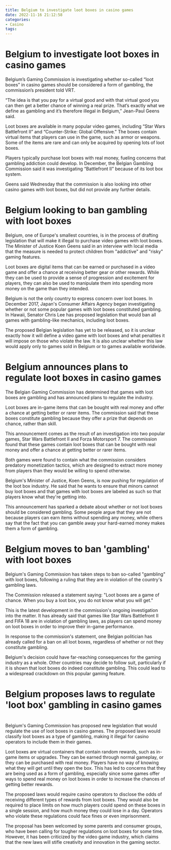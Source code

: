 ```yaml
---
title: Belgium to investigate loot boxes in casino games
date: 2022-11-16 21:12:58
categories:
- Casino
tags:
---
```



#  Belgium to investigate loot boxes in casino games

Belgium’s Gaming Commission is investigating whether so-called “loot boxes” in casino games should be considered a form of gambling, the commission’s president told VRT.

“The idea is that you pay for a virtual good and with that virtual good you can then get a better chance of winning a real prize. That’s exactly what we define as gambling and it’s therefore illegal in Belgium,” Jean-Paul Geens said.

Loot boxes are available in many popular video games, including “Star Wars Battlefront II” and “Counter-Strike: Global Offensive.” The boxes contain virtual items that players can use in the game, such as armor or weapons. Some of the items are rare and can only be acquired by opening lots of loot boxes.

Players typically purchase loot boxes with real money, fueling concerns that gambling addiction could develop. In December, the Belgian Gambling Commission said it was investigating “Battlefront II” because of its loot box system.

Geens said Wednesday that the commission is also looking into other casino games with loot boxes, but did not provide any further details.

#  Belgium looking to ban gambling with loot boxes

Belgium, one of Europe's smallest countries, is in the process of drafting legislation that will make it illegal to purchase video games with loot boxes. The Minister of Justice Koen Geens said in an interview with local media that the measure is needed to protect children from "addictive" and "risky" gaming features.

Loot boxes are digital items that can be earned or purchased in a video game and offer a chance at receiving better gear or other rewards. While they can be used to provide a sense of progression and excitement for players, they can also be used to manipulate them into spending more money on the game than they intended.

Belgium is not the only country to express concern over loot boxes. In December 2017, Japan's Consumer Affairs Agency began investigating whether or not some popular games with loot boxes constituted gambling. In Hawaii, Senator Chris Lee has proposed legislation that would ban all games with gambling-like mechanics, including loot boxes.

The proposed Belgian legislation has yet to be released, so it is unclear exactly how it will define a video game with loot boxes and what penalties it will impose on those who violate the law. It is also unclear whether this law would apply only to games sold in Belgium or to games available worldwide.

#  Belgium announces plans to regulate loot boxes in casino games

The Belgian Gaming Commission has determined that games with loot boxes are gambling and has announced plans to regulate the industry.

Loot boxes are in-game items that can be bought with real money and offer a chance at getting better or rarer items. The commission said that these boxes constitute gambling because they offer a prize that depends on chance, rather than skill.

This announcement comes as the result of an investigation into two popular games, Star Wars Battlefront II and Forza Motorsport 7. The commission found that these games contain loot boxes that can be bought with real money and offer a chance at getting better or rarer items.

Both games were found to contain what the commission considers predatory monetization tactics, which are designed to extract more money from players than they would be willing to spend otherwise.

Belgium's Minister of Justice, Koen Geens, is now pushing for regulation of the loot box industry. He said that he wants to ensure that minors cannot buy loot boxes and that games with loot boxes are labeled as such so that players know what they're getting into.

This announcement has sparked a debate about whether or not loot boxes should be considered gambling. Some people argue that they are not because players can earn items without spending any money, while others say that the fact that you can gamble away your hard-earned money makes them a form of gambling.

#  Belgium moves to ban 'gambling' with loot boxes

Belgium's Gaming Commission has taken steps to ban so-called "gambling" with loot boxes, following a ruling that they are in violation of the country's gambling laws.

The Commission released a statement saying: "Loot boxes are a game of chance. When you buy a loot box, you do not know what you will get."

This is the latest development in the commission's ongoing investigation into the matter. It has already said that games like Star Wars Battlefront II and FIFA 18 are in violation of gambling laws, as players can spend money on loot boxes in order to improve their in-game performance.

In response to the commission's statement, one Belgian politician has already called for a ban on all loot boxes, regardless of whether or not they constitute gambling.

Belgium's decision could have far-reaching consequences for the gaming industry as a whole. Other countries may decide to follow suit, particularly if it is shown that loot boxes do indeed constitute gambling. This could lead to a widespread crackdown on this popular gaming feature.

#  Belgium proposes laws to regulate 'loot box' gambling in casino games

#

Belgium's Gaming Commission has proposed new legislation that would regulate the use of loot boxes in casino games. The proposed laws would classify loot boxes as a type of gambling, making it illegal for casino operators to include them in their games.

Loot boxes are virtual containers that contain random rewards, such as in-game items or upgrades. They can be earned through normal gameplay, or they can be purchased with real money. Players have no way of knowing what they will get until they open the box. This has led to concerns that they are being used as a form of gambling, especially since some games offer ways to spend real money on loot boxes in order to increase the chances of getting better rewards.

The proposed laws would require casino operators to disclose the odds of receiving different types of rewards from loot boxes. They would also be required to place limits on how much players could spend on these boxes in a single session, and how much money they could lose in a day. Operators who violate these regulations could face fines or even imprisonment.

The proposal has been welcomed by some parents and consumer groups, who have been calling for tougher regulations on loot boxes for some time. However, it has been criticized by the video game industry, which claims that the new laws will stifle creativity and innovation in the gaming sector.
